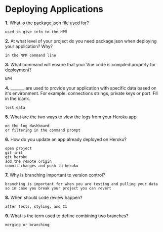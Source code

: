 # Deploying Applications

**1.** What is the package.json file used for?
<!-- enter you answer in the space below -->
```
used to give info to the NPM
``` 
**2.** At what level of your project do you need package.json when deploying your application? Why?
<!-- enter you answer in the space below -->
```
in the NPM command line
```
**3.** What command will ensure that your Vue code is compiled properly for deployment?
<!-- enter you answer in the space below -->
```
NPM
```
**4.** _______ are used to provide your application with specific data based on it's environment. For example: connections strings, private keys or port. Fill in the blank.
<!-- enter you answer in the space below -->
```
test data 
```
**5.** What are the two ways to view the logs from your Heroku app.
<!-- enter you answer in the space below -->
```
on the log dashboard
or filtering in the command prompt
```
**6.** How do you update an app already deployed on Heroku?
<!-- enter you answer in the space below -->
```
open project
git init
git heroku 
add the remote origin
commit changes and push to heroku
```
**7.** Why is branching important to version control?
<!-- enter you answer in the space below -->
```
branching is important for when you are testing and pulling your data so in case you break your project you can revert
```
**8.** When should code review happen?
<!-- enter you answer in the space below -->
```
after tests, styling, and CI
```
**9.** What is the term used to define combining two branches?
<!-- enter you answer in the space below -->
```
merging or branching
```
